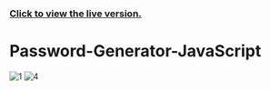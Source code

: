### [Click to view the live version.](https://www.jvsdo.com/projects/Password-Generator-JavaScript-main/)
# Password-Generator-JavaScript
![1](https://github.com/jvsdo/Password-Generator-JavaScript/assets/46056798/6dd35475-ad95-4afd-b158-29b6106e1ea7)
![4](https://github.com/jvsdo/Password-Generator-JavaScript/assets/46056798/b646f787-fee6-49b7-b470-adbc56028c4d)
